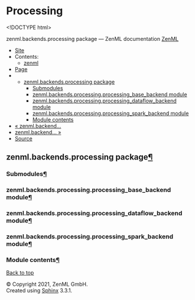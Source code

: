 # Processing

&lt;!DOCTYPE html&gt;

zenml.backends.processing package — ZenML documentation  [ZenML](https://github.com/zenml-io/zenml/tree/456ef8120b4ca9aae8f8fca6e88c08f3cdf35c91/docs/sphinx_docs/_build/html/index.html)

*  [Site](https://github.com/zenml-io/zenml/tree/456ef8120b4ca9aae8f8fca6e88c08f3cdf35c91/docs/sphinx_docs/_build/html/index.html)
  * Contents:
    * [zenml](https://github.com/zenml-io/zenml/tree/456ef8120b4ca9aae8f8fca6e88c08f3cdf35c91/docs/sphinx_docs/_build/html/modules.html)
*  [Page](zenml.backends.processing.md)
  * * [zenml.backends.processing package](zenml.backends.processing.md)
      * [Submodules](zenml.backends.processing.md#submodules)
      * [zenml.backends.processing.processing\_base\_backend module](zenml.backends.processing.md#zenml-backends-processing-processing-base-backend-module)
      * [zenml.backends.processing.processing\_dataflow\_backend module](zenml.backends.processing.md#zenml-backends-processing-processing-dataflow-backend-module)
      * [zenml.backends.processing.processing\_spark\_backend module](zenml.backends.processing.md#zenml-backends-processing-processing-spark-backend-module)
      * [Module contents](zenml.backends.processing.md#module-contents)
* [ « zenml.backend...](zenml.backends.orchestrator/zenml.backends.orchestrator.kubernetes.md)
* [ zenml.backend... »](zenml.backends.training.md)
*  [Source](https://github.com/zenml-io/zenml/tree/456ef8120b4ca9aae8f8fca6e88c08f3cdf35c91/docs/sphinx_docs/_build/html/_sources/zenml.backends.processing.rst.txt)

## zenml.backends.processing package[¶](zenml.backends.processing.md#zenml-backends-processing-package)

### Submodules[¶](zenml.backends.processing.md#submodules)

### zenml.backends.processing.processing\_base\_backend module[¶](zenml.backends.processing.md#zenml-backends-processing-processing-base-backend-module)

### zenml.backends.processing.processing\_dataflow\_backend module[¶](zenml.backends.processing.md#zenml-backends-processing-processing-dataflow-backend-module)

### zenml.backends.processing.processing\_spark\_backend module[¶](zenml.backends.processing.md#zenml-backends-processing-processing-spark-backend-module)

### Module contents[¶](zenml.backends.processing.md#module-contents)

 [Back to top](zenml.backends.processing.md)

 © Copyright 2021, ZenML GmbH.  
 Created using [Sphinx](http://sphinx-doc.org/) 3.3.1.  


